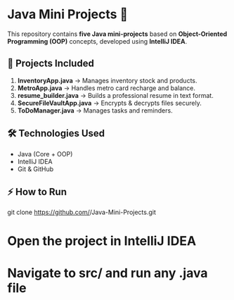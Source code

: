 # Java Mini Projects 🚀

This repository contains **five Java mini-projects** based on **Object-Oriented Programming (OOP)** concepts, developed using **IntelliJ IDEA**.

## 📌 Projects Included
1. **InventoryApp.java** → Manages inventory stock and products.
2. **MetroApp.java** → Handles metro card recharge and balance.
3. **resume_builder.java** → Builds a professional resume in text format.
4. **SecureFileVaultApp.java** → Encrypts & decrypts files securely.
5. **ToDoManager.java** → Manages tasks and reminders.

## 🛠️ Technologies Used
- Java (Core + OOP)
- IntelliJ IDEA
- Git & GitHub

## ⚡ How to Run
git clone https://github.com/<Tejasghule77>/Java-Mini-Projects.git

# Open the project in IntelliJ IDEA
# Navigate to src/ and run any .java file
